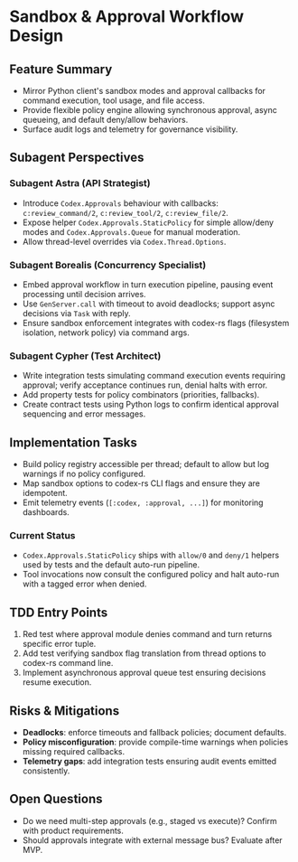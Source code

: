 # Sandbox & Approval Workflow Design

## Feature Summary
- Mirror Python client's sandbox modes and approval callbacks for command execution, tool usage, and file access.
- Provide flexible policy engine allowing synchronous approval, async queueing, and default deny/allow behaviors.
- Surface audit logs and telemetry for governance visibility.

## Subagent Perspectives
### Subagent Astra (API Strategist)
- Introduce `Codex.Approvals` behaviour with callbacks: `c:review_command/2`, `c:review_tool/2`, `c:review_file/2`.
- Expose helper `Codex.Approvals.StaticPolicy` for simple allow/deny modes and `Codex.Approvals.Queue` for manual moderation.
- Allow thread-level overrides via `Codex.Thread.Options`.

### Subagent Borealis (Concurrency Specialist)
- Embed approval workflow in turn execution pipeline, pausing event processing until decision arrives.
- Use `GenServer.call` with timeout to avoid deadlocks; support async decisions via `Task` with reply.
- Ensure sandbox enforcement integrates with codex-rs flags (filesystem isolation, network policy) via command args.

### Subagent Cypher (Test Architect)
- Write integration tests simulating command execution events requiring approval; verify acceptance continues run, denial halts with error.
- Add property tests for policy combinators (priorities, fallbacks).
- Create contract tests using Python logs to confirm identical approval sequencing and error messages.

## Implementation Tasks
- Build policy registry accessible per thread; default to allow but log warnings if no policy configured.
- Map sandbox options to codex-rs CLI flags and ensure they are idempotent.
- Emit telemetry events (`[:codex, :approval, ...]`) for monitoring dashboards.

### Current Status
- `Codex.Approvals.StaticPolicy` ships with `allow/0` and `deny/1` helpers used by tests and the default auto-run pipeline.
- Tool invocations now consult the configured policy and halt auto-run with a tagged error when denied.

## TDD Entry Points
1. Red test where approval module denies command and turn returns specific error tuple.
2. Add test verifying sandbox flag translation from thread options to codex-rs command line.
3. Implement asynchronous approval queue test ensuring decisions resume execution.

## Risks & Mitigations
- **Deadlocks**: enforce timeouts and fallback policies; document defaults.
- **Policy misconfiguration**: provide compile-time warnings when policies missing required callbacks.
- **Telemetry gaps**: add integration tests ensuring audit events emitted consistently.

## Open Questions
- Do we need multi-step approvals (e.g., staged vs execute)? Confirm with product requirements.
- Should approvals integrate with external message bus? Evaluate after MVP.
